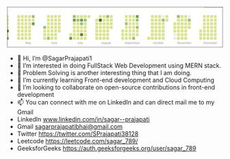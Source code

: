 ![logo](banner.png)
- 👋 Hi, I’m @SagarPrajapati1
- 👀 I’m interested in doing FullStack Web Development using MERN stack.
- 🌱 Problem Solving is another interesting thing that I am doing. 
- 🌱 I’m currently learning Front-end development and Cloud Computing
- 💞️ I’m looking to collaborate on open-source contributions in front-end development
- 📫 You can connect with me on LinkedIn and can direct mail me to my Gmail
- LinkedIn www.linkedin.com/in/sagar--prajapati
- Gmail sagarprajapatibhai@gmail.com
- Twitter https://twitter.com/SPrajapati38128
- Leetcode https://leetcode.com/sagar_789/
- GeeksforGeeks https://auth.geeksforgeeks.org/user/sagar_789

<!---
SagarPrajapati1/SagarPrajapati1 is a ✨ special ✨ repository because its `README.md` (this file) appears on your GitHub profile.
You can click the Preview link to take a look at your changes.
--->
